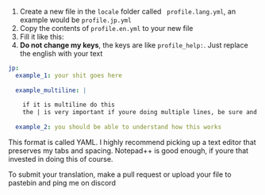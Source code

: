 
1) Create a new file in the `locale` folder called ` profile.lang.yml`, an example would be `profile.jp.yml`
2) Copy the contents of `profile.en.yml` to your new file
3) Fill it like this:
3) **Do not change my keys**, the keys are like `profile_help:`. Just replace the english with your text



```yaml
jp:
  example_1: your shit goes here
  
  example_multiline: |
  
    if it is multiline do this
    the | is very important if youre doing multiple lines, be sure and match my tabs
    
  example_2: you should be able to understand how this works
```
This format is called YAML. I highly recommend picking up a text editor that preserves my tabs and spacing. Notepad++ is good enough, if youre that invested in doing this of course. 


To submit your translation, make a pull request or upload your file to pastebin and ping me on discord
